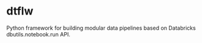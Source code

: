 # dtflw
Python framework for building modular data pipelines based on Databricks dbutils.notebook.run API.
